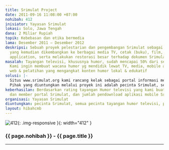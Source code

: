 ```yaml
---
title: Srimulat Project
date: 2011-09-16 11:08:00 +07:00
nohibah: 412
inisiator: Yayasan Srimulat
lokasi: Solo, Jawa Tengah
dana: 2 Miliar Rupiah
topik: Kebebasan dan etika bermedia
lama: Desember 2011 – Desember 2012
deskripsi: Sebuah proyek pelestarian dan pengembangan Srimulat sebagai wacana humor
  yang kemudian dikembangkan ke berbagai media TV, cetak (buku), film, web, mobile
  application, serta melakukan restorasi besar terhadap dokumen Srimulat
masalah: Tayangan televisi, khususnya humor, sudah mencapai 50% dari semua acara.
  Kami ingin membuat wacana humor yg mendidik lewat TV, media, mobile application,
  web & pelatihan yang mengangkat konten humor lokal & edukatif
solusi: |-
  Situs www.srimulat.org kami rancang kelak sebagai portal informasi mengenai Srimulat & sebagai situs berkumpulnya para kreator wacana humor televisi & berbagai media lainnya. Kami juga membuat beragam acara humor TV yang mendidik.
  Pihak yang diuntungkan melalui proyek ini adalah pecinta Srimulat, semua pecinta tayangan humor televisi, para seniman lokal, dan kepada siapa saja yang ingin mengembangkan humor Indonesia ke arah lebih baik.
keberhasilan: Berdasarkan rating tayangan Humor televisi yang kami buat, jumlah pengakses
  dan member portal Srimulat, dan jumlah pendownload aplikasi mobile Srimulat
organisasi: Yayasan Srimulat
diuntungkan: pecinta Srimulat, semua pecinta tayangan humor televisi, para seniman lokal, dan kepada siapa saja yang ingin mengembangkan humor Indonesia ke arah lebih baik
layout: hibahcmb
---
```


![412](/static/img/hibahcmb/412.png){: .img-responsive }{: width="412" }

### {{ page.nohibah }} - {{ page.title }}

---
